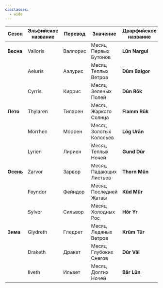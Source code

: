 ```yaml
---
cssclasses:
  - wide
---
```


| **Сезон** | **Эльфийское название** | **Перевод** | **Значение**           | **Дварфийское название** | **Перевод** | **Значение**           |
| --------- | ----------------------- | ----------- | ---------------------- | ------------------------ | ----------- | ---------------------- |
| **Весна** | Valloris                | Валлорис    | Месяц Первых Бутонов   | **Lûn Nargul**           | Лун Нархул  | Месяц Лунного Свечения |
|           | Aeluris                 | Аэлурис     | Месяц Теплых Ветров    | **Dûm Balgor**           | Дум Балгор  | Месяц Скрытого Тепла   |
|           | Cyrris                  | Киррис      | Месяц Зеленых Полей    | **Dûn Rôk**              | Дун Рок     | Месяц Оживших Камней   |
| **Лето**  | Thylaren                | Тиларен     | Месяц Жаркого Солнца   | **Flamm Rûk**            | Фламм Руке  | Месяц Огненного Сияния |
|           | Morrhen                 | Моррен      | Месяц Золотых Колосьев | **Lôg Urân**             | Лог Уран    | Месяц Травяного Сбора  |
|           | Lyrien                  | Лириен      | Месяц Теплых Ночей     | **Gund Dûr**             | Гунд Дур    | Месяц Тёплых Ночей     |
| **Осень** | Zarvor                  | Зарвор      | Месяц Падающих Листьев | **Thorn Mûn**            | Торн Мун    | Месяц Туманных Скал    |
|           | Feyndor                 | Фейндор     | Месяц Последней Жатвы  | **Kûd Mûr**              | Куд Мур     | Месяц Последней Добычи |
|           | Sylvor                  | Сильвор     | Месяц Холодных Рос     | **Hôr Yr**               | Хор Ир      | Месяц Ледяных Пещер    |
| **Зима**  | Glydreth                | Гледрет     | Месяц Ледяных Ветров   | **Krûm Tûr**             | Крум Тур    | Месяц Ледяного Гнева   |
|           | Draketh                 | Дракет      | Месяц Глубоких Снегов  | **Dûr Vâl**              | Дур Валь    | Месяц Вековой Бури     |
|           | Ilveth                  | Ильвет      | Месяц Долгих Ночей     | **Bâr Lûn**              | Бар Лун     | Месяц Тёмных Морозов   |

